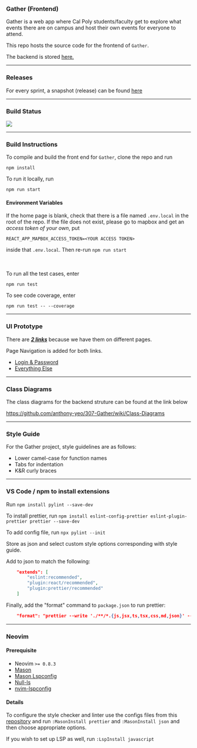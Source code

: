 ### Gather (Frontend)
Gather is a web app where Cal Poly students/faculty get to explore what events there are on campus and host their own events for everyone to attend.

This repo hosts the source code for the frontend of `Gather`.

The backend is stored [here.](https://github.com/anthony-yeo/307-Gather)
___
### Releases
For every sprint, a snapshot (release) can be found [here](https://github.com/anarchaworld/307-Gather-Frontend/releases)

___

### Build Status
![](https://github.com/anarchaworld/307-Gather-Frontend/actions/workflows/node.js.yml/badge.svg)

____
### Build Instructions

To compile and build the front end for `Gather`, clone the repo and run

```
npm install
```

To run it locally, run

```
npm run start
```
#### Environment Variables
If the home page is blank, check that there is a file named `.env.local` in the root of the repo. 
If the file does not exist, please go to mapbox and get an _access token of your own_, put

```
REACT_APP_MAPBOX_ACCESS_TOKEN=<YOUR ACCESS TOKEN>
```

inside that `.env.local`. Then re-run `npm run start`

<br></br>
To run all the test cases, enter
```
npm run test
```
To see code coverage, enter
```
npm run test -- --coverage
```

---
### UI Prototype
There are <ins>_**2 links**_</ins> because we have them on different pages.

Page Navigation is added for both links.

- [Login & Password](https://www.figma.com/file/A0BfmaQVH5doZ4Mg8GJMs4/Login-Screen?node-id=0%3A1&t=KfKAlqUsiZcyPFp8-1)
- [Everything Else](https://www.figma.com/file/A0BfmaQVH5doZ4Mg8GJMs4/Login-Screen?node-id=21%3A2&t=KfKAlqUsiZcyPFp8-1)

___
### Class Diagrams
The class diagrams for the backend struture can be found at the link below

https://github.com/anthony-yeo/307-Gather/wiki/Class-Diagrams

___
### Style Guide

For the Gather project, style guidelines are as follows:

- Lower camel-case for function names
- Tabs for indentation
- K&R curly braces

---

### VS Code / npm to install extensions

Run
`npm install pylint --save-dev`

To install prettier, run
`npm install eslint-config-prettier eslint-plugin-prettier prettier --save-dev`

To add config file, run
`npx pylint --init`

Store as json and select custom style options corresponding with style guide.

Add to json to match the following:

```json
    "extends": [
        "eslint:recommended",
        "plugin:react/recommended",
        "plugin:prettier/recommended"
    ]
```

Finally, add the "format" command to `package.json` to run prettier:

```json
    "format": "prettier --write './**/*.{js,jsx,ts,tsx,css,md,json}' --config ./.prettierrc"
```

---

### Neovim

#### Prerequisite

- Neovim `>= 0.8.3`
- [Mason](https://github.com/williamboman/mason.nvim)
- [Mason Lspconfig](https://github.com/williamboman/mason-lspconfig.nvim)
- [Null-ls](https://github.com/jose-elias-alvarez/null-ls.nvim)
- [nvim-lspconfig](https://github.com/neovim/nvim-lspconfig)

#### Details

To configure the style checker and linter use the configs files from this [repository](https://github.com/anarchaworld/dotfiles/tree/main/.config/nvim)
and run `:MasonInstall prettier` and `:MasonInstall json` and then choose appropriate options.

If you wish to set up LSP as well, run `:LspInstall javascript`
